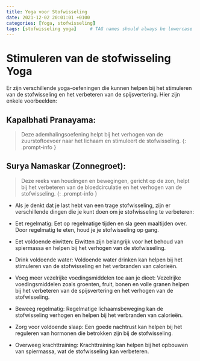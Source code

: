 ```yaml
---
title: Yoga voor Stofwisseling
date: 2021-12-02 20:01:01 +0100
categories: [Yoga, stofwisseling]
tags: [stofwisseling yoga]     # TAG names should always be lowercase
---
```

# Stimuleren van de stofwisseling Yoga

Er zijn verschillende yoga-oefeningen die kunnen helpen bij het stimuleren van de stofwisseling en het verbeteren van de
spijsvertering. Hier zijn enkele voorbeelden:


## Kapalbhati Pranayama:

> Deze ademhalingsoefening helpt bij het verhogen van de zuurstoftoevoer naar het lichaam en
> stimuleert de stofwisseling.
{: .prompt-info }


## Surya Namaskar (Zonnegroet):

> Deze reeks van houdingen en bewegingen, gericht op de zon, helpt bij het verbeteren van de
> bloedcirculatie en het verhogen van de stofwisseling.
{: .prompt-info }


- Als je denkt dat je last hebt van een trage stofwisseling, zijn er verschillende dingen die je kunt doen om je
  stofwisseling te verbeteren:

- Eet regelmatig: Eet op regelmatige tijden en sla geen maaltijden over. Door regelmatig te eten, houd je je stofwisseling
  op gang.

- Eet voldoende eiwitten: Eiwitten zijn belangrijk voor het behoud van spiermassa en helpen bij het verhogen van de
  stofwisseling.

- Drink voldoende water: Voldoende water drinken kan helpen bij het stimuleren van de stofwisseling en het verbranden van
  calorieën.

- Voeg meer vezelrijke voedingsmiddelen toe aan je dieet: Vezelrijke voedingsmiddelen zoals groenten, fruit, bonen en
  volle granen helpen bij het verbeteren van de spijsvertering en het verhogen van de stofwisseling.

- Beweeg regelmatig: Regelmatige lichaamsbeweging kan de stofwisseling verhogen en helpen bij het verbranden van
  calorieën.

- Zorg voor voldoende slaap: Een goede nachtrust kan helpen bij het reguleren van hormonen die betrokken zijn bij de
  stofwisseling.

- Overweeg krachttraining: Krachttraining kan helpen bij het opbouwen van spiermassa, wat de stofwisseling kan verbeteren.
